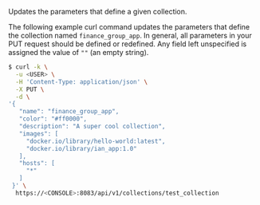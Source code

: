 Updates the parameters that define a given collection.

The following example curl command updates the parameters that define the collection named `finance_group_app`.
In general, all parameters in your PUT request should be defined or redefined.
Any field left unspecified is assigned the value of `""` (an empty string).

```bash
$ curl -k \
  -u <USER> \
  -H 'Content-Type: application/json' \
  -X PUT \
  -d \
'{
   "name": "finance_group_app",
   "color": "#ff0000",
   "description": "A super cool collection",
   "images": [
     "docker.io/library/hello-world:latest",
     "docker.io/library/ian_app:1.0"
   ],
   "hosts": [
     "*"
   ]
 }' \
  https://<CONSOLE>:8083/api/v1/collections/test_collection
```
